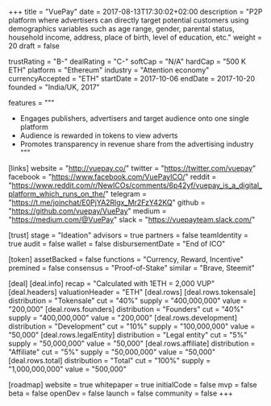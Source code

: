 +++
title = "VuePay"
date = 2017-08-13T17:30:02+02:00
description = "P2P platform where advertisers can directly target potential customers using demographics variables such as age range, gender, parental status, household income, address, place of birth, level of education, etc."
weight = 20
draft = false

trustRating = "B-"
dealRating = "C-"
softCap = "N/A"
hardCap = "500 K ETH"
platform = "Ethereum"
industry = "Attention economy"
currencyAccepted = "ETH"
startDate = 2017-10-06
endDate = 2017-10-20
founded = "India/UK, 2017"

features = """
- Engages publishers, advertisers and target audience onto one single platform
- Audience is rewarded in tokens to view adverts
- Promotes transparency in revenue share from the advertising industry
"""

[links]
  website = "http://vuepay.co/"
  twitter = "https://twitter.com/vuepay"
  facebook = "https://www.facebook.com/VuePayICO/"
  reddit = "https://www.reddit.com/r/NewICOs/comments/6p42yf/vuepay_is_a_digital_platform_which_runs_on_the/"
  telegram = "https://t.me/joinchat/E0PjYA2Rlgx_Mr2FzY42KQ"
  github = "https://github.com/vuepay/VuePay"
  medium = "https://medium.com/@VuePay"
  slack = "https://vuepayteam.slack.com/"

[trust]
  stage = "Ideation"
  advisors = true
  partners = false
  teamIdentity = true
  audit = false
  wallet = false
  disbursementDate = "End of ICO"

[token]
  assetBacked = false
  functions = "Currency, Reward, Incentive"
  premined = false
  consensus = "Proof-of-Stake"
  similar = "Brave, Steemit"

[deal]
  [deal.info]
    recap = "Calculated with 1ETH = 2,000 VUP"
  [deal.headers]
    valuationHeader = "ETH"
  [deal.rows]
    [deal.rows.tokensale]
      distribution = "Tokensale"
      cut = "40%"
      supply = "400,000,000"
      value = "200,000"
    [deal.rows.founders]
      distribution = "Founders"
      cut = "40%"
      supply = "400,000,000"
      value = "200,000"
    [deal.rows.development]
      distribution = "Development"
      cut = "10%"
      supply = "100,000,000"
      value = "50,000"
    [deal.rows.legalEntity]
      distribution = "Legal entity"
      cut = "5%"
      supply = "50,000,000"
      value = "50,000"
    [deal.rows.affiliate]
      distribution = "Affiliate"
      cut = "5%"
      supply = "50,000,000"
      value = "50,000"
    [deal.rows.total]
      distribution = "Total"
      cut = "100%"
      supply = "1,000,000,000"
      value = "500,000"

[roadmap]
  website = true
  whitepaper = true
  initialCode = false
  mvp = false
  beta = false
  openDev = false
  launch = false
  community = false
+++
